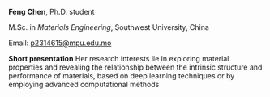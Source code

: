 **Feng Chen**, Ph.D. student

M.Sc. in *Materials Engineering*, Southwest University, China

Email: <p2314615@mpu.edu.mo>

**Short presentation** Her research interests lie in exploring material properties and revealing the relationship between the intrinsic structure and performance of materials, based on deep learning techniques or by employing advanced computational methods
